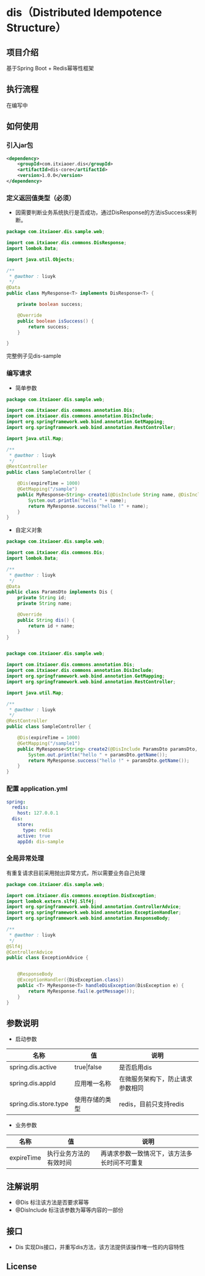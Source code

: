 # dis（Distributed Idempotence Structure）

## 项目介绍
基于Spring Boot + Redis幂等性框架

## 执行流程
在编写中

## 如何使用

### 引入jar包

```xml
<dependency>
    <groupId>com.itxiaoer.dis</groupId>
    <artifactId>dis-core</artifactId>
    <version>1.0.0</version>
</dependency>
```

### 定义返回值类型（必须）

- 因需要判断业务系统执行是否成功，通过DisResponse的方法isSuccess来判断。

```java
package com.itxiaoer.dis.sample.web;

import com.itxiaoer.dis.commons.DisResponse;
import lombok.Data;

import java.util.Objects;

/**
 * @author : liuyk
 */
@Data
public class MyResponse<T> implements DisResponse<T> {

    private boolean success;

    @Override
    public boolean isSuccess() {
        return success;
    }

}

```
完整例子见dis-sample

 ### 编写请求
 
- 简单参数
```java
package com.itxiaoer.dis.sample.web;

import com.itxiaoer.dis.commons.annotation.Dis;
import com.itxiaoer.dis.commons.annotation.DisInclude;
import org.springframework.web.bind.annotation.GetMapping;
import org.springframework.web.bind.annotation.RestController;

import java.util.Map;

/**
 * @author : liuyk
 */
@RestController
public class SampleController {

    @Dis(expireTime = 1000)
    @GetMapping("/sample")
    public MyResponse<String> create1(@DisInclude String name, @DisInclude String id, @DisInclude Map<String, String> params) {
        System.out.println("hello " + name);
        return MyResponse.success("hello !" + name);
    }
}

```
- 自定义对象
```java
package com.itxiaoer.dis.sample.web;

import com.itxiaoer.dis.commons.Dis;
import lombok.Data;

/**
 * @author : liuyk
 */
@Data
public class ParamsDto implements Dis {
    private String id;
    private String name;

    @Override
    public String dis() {
        return id + name;
    }
}

```

```java

package com.itxiaoer.dis.sample.web;

import com.itxiaoer.dis.commons.annotation.Dis;
import com.itxiaoer.dis.commons.annotation.DisInclude;
import org.springframework.web.bind.annotation.GetMapping;
import org.springframework.web.bind.annotation.RestController;

import java.util.Map;

/**
 * @author : liuyk
 */
@RestController
public class SampleController {

    @Dis(expireTime = 1000)
    @GetMapping("/sample1")
    public MyResponse<String> create2(@DisInclude ParamsDto paramsDto, @DisInclude String age) {
        System.out.println("hello " + paramsDto.getName());
        return MyResponse.success("hello !" + paramsDto.getName());
    }
}

```

### 配置 application.yml

```yaml
spring:
  redis:
    host: 127.0.0.1
  dis:
    store:
      type: redis
    active: true
    appId: dis-sample
```

### 全局异常处理
有重复请求目前采用抛出异常方式，所以需要业务自己处理

```java
package com.itxiaoer.dis.sample.web;

import com.itxiaoer.dis.commons.exception.DisException;
import lombok.extern.slf4j.Slf4j;
import org.springframework.web.bind.annotation.ControllerAdvice;
import org.springframework.web.bind.annotation.ExceptionHandler;
import org.springframework.web.bind.annotation.ResponseBody;

/**
 * @author : liuyk
 */
@Slf4j
@ControllerAdvice
public class ExceptionAdvice {


    @ResponseBody
    @ExceptionHandler({DisException.class})
    public <T> MyResponse<T> handleDisException(DisException e) {
        return MyResponse.fail(e.getMessage());
    }
}

```

## 参数说明

- 启动参数

|名称|值|说明|
|----|----|---|
|spring.dis.active|true\|false|是否启用dis|
|spring.dis.appId|应用唯一名称|在微服务架构下，防止请求参数相同|
|spring.dis.store.type|使用存储的类型|redis，目前只支持redis|

- 业务参数

|名称|值|说明|
|----|----|---|
|expireTime|执行业务方法的有效时间|再请求参数一致情况下，该方法多长时间不可重复|

##  注解说明

- @Dis
标注该方法是否要求幂等
- @DisInclude
标注该参数为幂等内容的一部份

## 接口
- Dis
实现Dis接口，并重写dis方法，该方法提供该操作唯一性的内容特性

## License


